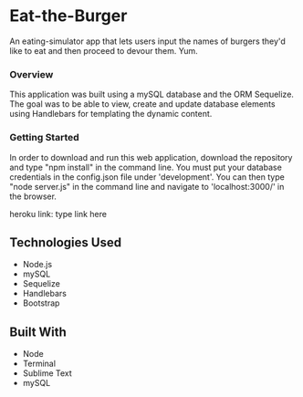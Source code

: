 # Eat-the-Burger
An eating-simulator app that lets users input the names of burgers they'd like to eat and then proceed to devour them.  Yum.


### Overview

This application was built using a mySQL database and the ORM Sequelize.  The goal was to be able to view, create and update database elements using Handlebars for templating the dynamic content.

### Getting Started

In order to download and run this web application, download the repository and type "npm install" in the command line.  You must put your database credentials in the config.json file under 'development'.  You can then type "node server.js" in the command line and navigate to 'localhost:3000/' in the browser.

heroku link: type link here

## Technologies Used
- Node.js
- mySQL
- Sequelize
- Handlebars
- Bootstrap

## Built With

* Node
* Terminal
* Sublime Text
* mySQL
